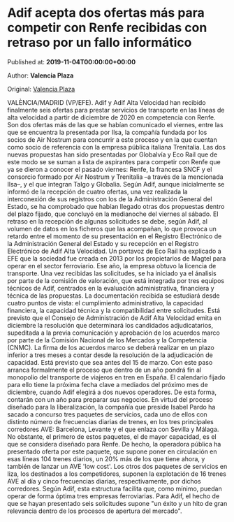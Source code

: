 
# Adif acepta dos ofertas más para competir con Renfe recibidas con retraso por un fallo informático

Published at: **2019-11-04T00:00:00+00:00**

Author: **Valencia Plaza**

Original: [Valencia Plaza](https://valenciaplaza.com/adif-acepta-dos-ofertas-mas-para-competir-con-renfe-recibidas-con-retraso-por-un-fallo-informatico)

VALÈNCIA/MADRID (VP/EFE). Adif y Adif Alta Velocidad han recibido finalmente seis ofertas para prestar servicios de transporte en las líneas de alta velocidad a partir de diciembre de 2020 en competencia con Renfe.
Son dos ofertas más de las que se habían comunicado el viernes, entre las que se encuentra la presentada por Ilsa, la compañía fundada por los socios de Air Nostrum para concurrir a este proceso y en la que cuentan como socio de referencia con la empresa pública italiana Trenitalia.
Las dos nuevas propuestas han sido presentadas por Globalvía y Eco Rail que de este modo se se suman a lista de aspirantes para competir con Renfe que ya se dieron a conocer el pasado viernes: Renfe, la francesa SNCF y el consorcio formado por Air Nostrum y Trenitalia –a través de la mencionada Ilsa–, y el que integran Talgo y Globalia.
Según Adif, aunque inicialmente se informó de la recepción de cuatro ofertas, una vez realizada la interconexión de sus registros con los de la Administración General del Estado, se ha comprobado que habían llegado otras dos propuestas dentro del plazo fijado, que concluyó en la medianoche del viernes al sábado.
El retraso en la recepción de algunas solicitudes se debe, según Adif, al volumen de datos en los ficheros que las acompañan, lo que provoca un retardo entre el momento de su presentación en el Registro Electrónico de la Administración General del Estado y su recepción en el Registro Electrónico de Adif Alta Velocidad.
Un portavoz de Eco Rail ha explicado a EFE que la sociedad fue creada en 2013 por los propietarios de Magtel para operar en el sector ferroviario. Ese año, la empresa obtuvo la licencia de transporte.
Una vez recibidas las solicitudes, se ha iniciado ya el ánalisis por parte de la comisión de valoración, que está integrada por tres equipos técnicos de Adif, centrados en la evaluación administrativa, financiera y técnica de las propuestas. La documentación recibida se estudiará desde cuatro puntos de vista: el cumplimiento administrativo, la capacidad financiera, la capacidad técnica y la compatibilidad entre solicitudes.
Está previsto que el Consejo de Administración de Adif Alta Velocidad emita en diciembre la resolución que determinará los candidados adjudicatarios, supeditada a la previa comunicación y aprobación de los acuerdos marco por parte de la Comisión Nacional de los Mercados y la Competencia (CNMC).
La firma de los acuerdos marco se deberá realizar en un plazo inferior a tres meses a contar desde la resolución de la adjudicación de capacidad. Está previsto que sea antes del 15 de marzo.
Con este paso arranca formalmente el proceso que dentro de un año pondrá fin al monopolio del transporte de viajeros en tren en España. El calendario fijado para ello tiene la próxima fecha clave a mediados del próximo mes de diciembre, cuando Adif elegirá a dos nuevos operadores. De esta forma, contarán con un año para preparar sus negocios.
En virtud del proceso diseñado para la liberalización, la compañía que preside Isabel Pardo ha sacado a concurso tres paquetes de servicios, cada uno de ellos con distinto número de frecuencias diarias de trenes, en los tres principales corredores AVE: Barcelona, Levante y el que enlaza con Sevilla y Málaga.
No obstante, el primero de estos paquetes, el de mayor capacidad, es el que se considera diseñado para Renfe. De hecho, la operadora pública ha presentado oferta por este paquete, que supone poner en circulación en esas líneas 104 trenes diarios, un 20% más de los que tiene ahora, y también de lanzar un AVE 'low cost'.
Los otros dos paquetes de servicios en liza, los destinados a los competidores, suponen la explotación de 16 trenes AVE al día y cinco frecuencias diarias, respectivamente, por dichos corredores.
Según Adif, esta estructura facilita que, como mínimo, puedan operar de forma óptima tres empresas ferroviarias. Para Adif, el hecho de que se hayan presentado seis solicitudes supone "un éxito y un hito de gran relevancia dentro de los procesos de apertura del mercado".
